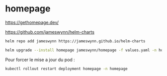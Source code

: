 # homepage

https://gethomepage.dev/

https://github.com/jameswynn/helm-charts

```bash
helm repo add jameswynn https://jameswynn.github.io/helm-charts
```

```bash
helm upgrade --install homepage jameswynn/homepage -f values.yaml -n homepage --create-namespace
```

Pour forcer le mise a jour du pod :

```bash
kubectl rollout restart deployment homepage -n homepage
```